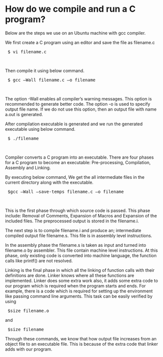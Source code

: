 # How do we compile and run a C program?

Below are the steps we use on an Ubuntu machine with gcc compiler.

We first create a C program using an editor and save the file as filename.c
<pre> $ vi filename.c </pre> </br>

Then compile it using below command.
 <pre> $ gcc –Wall filename.c –o filename </pre> </br>
The option -Wall enables all compiler’s warning messages. This option is recommended to generate better code.
The option -o is used to specify output file name. If we do not use this option, then an output file with name a.out is generated.

After compilation executable is generated and we run the generated executable using below command.
<pre> $ ./filename </pre> </br>

Compiler converts a C program into an executable. There are four phases for a C program to become an executable: Pre-processing, 
Compilation, Assembly and Linking.

By executing below command, We get the all intermediate files in the current directory along with the executable.
<pre> $gcc –Wall –save-temps filename.c –o filename </pre> </br>

This is the first phase through which source code is passed. This phase include: Removal of Comments, Expansion of Macros and Expansion of the included files.
The preprocessed output is stored in the filename.i.

The next step is to compile filename.i and produce an; intermediate compiled output file filename.s. This file is in assembly level instructions.

In the assembly phase the filename.s is taken as input and turned into filename.o by assembler. This file contain machine level instructions.
At this phase, only existing code is converted into machine language, the function calls like printf() are not resolved.

Linking is the final phase in which all the linking of function calls with their definitions are done. 
Linker knows where all these functions are implemented. Linker does some extra work also, it adds some extra code to our program 
which is required when the program starts and ends. For example, there is a code which is required for setting up the environment 
like passing command line arguments. This task can be easily verified by using 

<pre> $size filename.o </pre> 
and 
<pre> $size filename </pre> 
Through these commands, we know that how output file increases from an object file to an executable file. 
This is because of the extra code that linker adds with our program.
